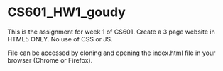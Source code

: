 # CS601_HW1_goudy

This is the assignment for week 1 of CS601. Create a 3 page website in HTML5 ONLY. No use of CSS or JS.

File can be accessed by cloning and opening the index.html file in your browser (Chrome or Firefox).
